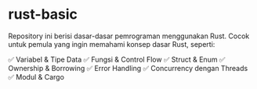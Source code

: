 # rust-basic

Repository ini berisi dasar-dasar pemrograman menggunakan Rust. Cocok untuk pemula yang ingin memahami konsep dasar Rust, seperti:

✅ Variabel & Tipe Data
✅ Fungsi & Control Flow
✅ Struct & Enum
✅ Ownership & Borrowing
✅ Error Handling
✅ Concurrency dengan Threads
✅ Modul & Cargo
